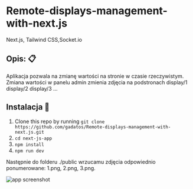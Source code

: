 # Remote-displays-management-with-next.js

Next.js, Tailwind CSS,Socket.io


## Opis: :clipboard:

Aplikacja pozwala na zmianę wartości na stronie w czasie rzeczywistym.
Zmiana wartości w panelu admin zmienia zdjęcia na podstronach display/1 display/2 display/3 ...

## Instalacja :wrench:

1. Clone this repo by running `git clone https://github.com/gadatos/Remote-displays-management-with-next.js.git`
2. `cd next-js-app`
3. `npm install`
4. `npm run dev`

Następnie do folderu ./public wrzucamu zdjęcia odpowiednio ponumerowane: 1.png, 2.png, 3.png.

<img src="https://user-images.githubusercontent.com/2289/208017930-a39ca4d5-2410-4049-bce0-20718480c73b.png" alt="app screenshot">


